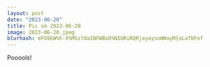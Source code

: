 ```yaml
---
layout: post
date: "2023-06-20"
title: Pic on 2023-06-20
image: 2023-06-20.jpeg
blurhash: eFG9EW%h-X%MSz?daINFWBsD%NIURiRQRjoyaysoWWayM{oLafbFof
---
```


Pooools!
